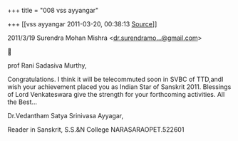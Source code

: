 +++
title = "008 vss ayyangar"

+++
[[vss ayyangar	2011-03-20, 00:38:13 [Source](https://groups.google.com/g/bvparishat/c/hQEtDrddeCA)]]



  
  

2011/3/19 Surendra Mohan Mishra \<[dr.surendramo...@gmail.com]()\>



  
prof Rani Sadasiva Murthy,



Congratulations. I think it will be telecommuted soon in SVBC of TTD,andI wish your achievement placed you as Indian Star of Sanskrit 2011. Blessings of Lord Venkateswara give the strength for your forthcoming activities. All the Best...

Dr.Vedantham Satya Srinivasa Ayyagar,

Reader in Sanskrit, S.S.&N College NARASARAOPET.522601

